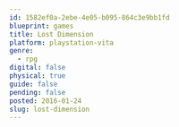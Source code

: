 ```yaml
---
id: 1582ef0a-2ebe-4e05-b095-864c3e9bb1fd
blueprint: games
title: Lost Dimension
platform: playstation-vita
genre:
  - rpg
digital: false
physical: true
guide: false
pending: false
posted: 2016-01-24
slug: lost-dimension
---
```

